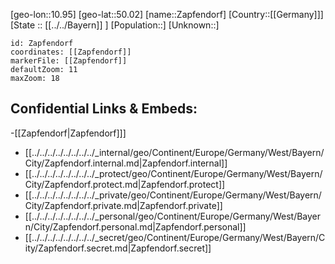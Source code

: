 ﻿---
location: [50.02,10.95]
mapzoom: [7,12] 
mapmarker: city 
type: City
tags:
- geo/City


SpocWebEntityId: 35782
isDeleted: false
confidential: public

---
[geo-lon::10.95]
[geo-lat::50.02]
[name::Zapfendorf]
[Country::[[Germany]]]
[State :: [[../../Bayern]] ]
[Population::]
[Unknown::]


```leaflet
id: Zapfendorf
coordinates: [[Zapfendorf]]
markerFile: [[Zapfendorf]]
defaultZoom: 11 
maxZoom: 18
```


## Confidential Links & Embeds: 
-[[Zapfendorf|Zapfendorf]]] 
- [[../../../../../../../../_internal/geo/Continent/Europe/Germany/West/Bayern/City/Zapfendorf.internal.md|Zapfendorf.internal]] 
- [[../../../../../../../../_protect/geo/Continent/Europe/Germany/West/Bayern/City/Zapfendorf.protect.md|Zapfendorf.protect]] 
- [[../../../../../../../../_private/geo/Continent/Europe/Germany/West/Bayern/City/Zapfendorf.private.md|Zapfendorf.private]] 
- [[../../../../../../../../_personal/geo/Continent/Europe/Germany/West/Bayern/City/Zapfendorf.personal.md|Zapfendorf.personal]] 
- [[../../../../../../../../_secret/geo/Continent/Europe/Germany/West/Bayern/City/Zapfendorf.secret.md|Zapfendorf.secret]] 
